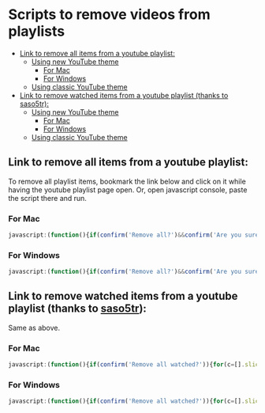 # Scripts to remove videos from playlists

- [Link to remove all items from a youtube playlist:](#link-to-remove-all-items-from-a-youtube-playlist)
    - [Using new YouTube theme](#using-new-youtube-theme)
        - [For Mac](#for-mac)
        - [For Windows](#for-windows)
    - [Using classic YouTube theme](#using-classic-youtube-theme)
- [Link to remove watched items from a youtube playlist (thanks to saso5tr):](#link-to-remove-watched-items-from-a-youtube-playlist-thanks-to-saso5tr)
    - [Using new YouTube theme](#using-new-youtube-theme)
        - [For Mac](#for-mac)
        - [For Windows](#for-windows)
    - [Using classic YouTube theme](#using-classic-youtube-theme)

## Link to remove all items from a youtube playlist:

To remove all playlist items, bookmark the link below and click on it while having the youtube playlist page open. Or, open javascript console, paste the script there and run.

### For Mac

```js
javascript:(function(){if(confirm('Remove all?')&&confirm('Are you sure?')){for(c=[].slice.call(document.querySelectorAll('ytd-playlist-video-renderer')),i=c.length;i--;c[i]=c[i].lastElementChild.previousElementSibling.firstElementChild.lastElementChild);iid=window.setInterval(function(){if(!c[0]){window.clearInterval(iid);return;};c.pop().click();setTimeout(()=>{d=[].slice.call(document.querySelectorAll('ytd-menu-service-item-renderer'));for(i=d.length;i--;d[i].innerText.indexOf("Remove")!=-1?d[i].click():void(0));}, 1);},400);}})();
```

### For Windows

```js
javascript:(function(){if(confirm('Remove all?')&&confirm('Are you sure?')){for(c=[].slice.call(document.querySelectorAll('ytd-playlist-video-renderer')),i=c.length;i--;c[i]=c[i].firstElementChild.nextElementSibling.nextElementSibling.firstElementChild.firstElementChild.nextElementSibling);iid=window.setInterval(function(){if(!c[0]){window.clearInterval(iid);return;};c.pop().click();setTimeout(()=>{d=[].slice.call(document.querySelectorAll('ytd-menu-service-item-renderer'));for(i=d.length;i--;d[i].innerText.indexOf("Remove")!=-1?d[i].click():void(0));},1)},400);}})();
```

## Link to remove watched items from a youtube playlist (thanks to [saso5tr](https://www.reddit.com/r/youtube/comments/3br98c/a_way_to_automatically_add_subscriptions_to/cy38z0f)):

Same as above.

### For Mac

```js
javascript:(function(){if(confirm('Remove all watched?')){for(c=[].slice.call(document.querySelectorAll('ytd-thumbnail-overlay-resume-playback-renderer')),i=c.length;i--;c[i]=c[i].parentElement.parentElement.parentElement.parentElement.parentElement.parentElement.lastElementChild.previousElementSibling.firstElementChild.lastElementChild);iid=window.setInterval(function(){if(!c[0]){window.clearInterval(iid);return;};c.pop().click();setTimeout(()=>{d=[].slice.call(document.querySelectorAll('ytd-menu-service-item-renderer'));d[d.length-4].click()}, 1);},400);}})();
```

### For Windows

```js
javascript:(function(){if(confirm('Remove all watched?')){for(c=[].slice.call(document.querySelectorAll('ytd-thumbnail-overlay-resume-playback-renderer')),i=c.length;i--;c[i]=c[i].parentElement.parentElement.parentElement.parentElement.parentElement.parentElement.firstElementChild.nextElementSibling.nextElementSibling.firstElementChild.firstElementChild.nextElementSibling);iid=window.setInterval(function(){if(!c[0]){window.clearInterval(iid);return;};c.pop().click();setTimeout(()=>{d=[].slice.call(document.querySelectorAll('ytd-menu-service-item-renderer'));d[d.length-4].click()}, 1);},400);}})();
```

